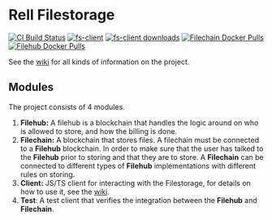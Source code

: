 # Rell Filestorage
[![CI Build Status](https://github.com/snieking/rell-filestorage/workflows/continuous-integration/badge.svg)](https://github.com/snieking/rell-filestorage/actions)
[![fs-client](https://img.shields.io/npm/v/@snieking/fs-client?label=fs-client)](https://img.shields.io/npm/v/@snieking/fs-client?label=fs-client)
[![fs-client downloads](https://img.shields.io/npm/dt/@snieking/fs-client?label=fs-client%20downloads)](https://img.shields.io/npm/dt/@snieking/fs-client?label=fs-client%20downloads)
[![Filechain Docker Pulls](https://img.shields.io/docker/pulls/snieking/filechain?label=filechain%20docker%20pulls)](https://img.shields.io/docker/pulls/snieking/filechain?label=filechain%20docker%20pulls)
[![Filehub Docker Pulls](https://img.shields.io/docker/pulls/snieking/filehub?label=filehub%20docker%20pulls)](https://img.shields.io/docker/pulls/snieking/filehub?label=filehub%20docker%20pulls)

See the [wiki](https://github.com/snieking/rell-filestorage/wiki) for all kinds of information on the project.

## Modules
The project consists of 4 modules.
1. **Filehub:** A filehub is a blockchain that handles the logic around on who is allowed to store, 
   and how the billing is done.
2. **Filechain:** A blockchain that stores files. 
   A filechain must be connected to a **Filehub** blockchain. In order to make sure that the user 
   has talked to the **Filehub** prior to storing and that they are to store. 
   A **Filechain** can be connected to different types of **Filehub** implementations with different 
   rules on storing.
3. **Client:** JS/TS client for interacting with the Filestorage, for details on how to use it, see the [wiki](https://github.com/snieking/rell-filestorage/wiki/JavaScript-&-TypeScript-Client).
3. **Test**: A test client that verifies the integration between the **Filehub** and **Filechain**.
